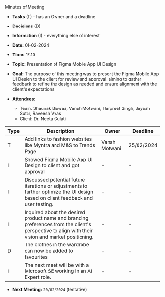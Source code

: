 <span id="anchor"></span>Minutes of Meeting

- **Tasks** (T) - has an Owner and a deadline

- **Decisions** (D)

- **Information** (I) - everything else of interest

- **Date:** 01-02-2024

- **Time:** 17:15

- **Topic:** Presentation of Figma Mobile App UI Design

- **Goal:** The purpose of this meeting was to present the Figma Mobile App UI Design to the client for review and approval, aiming to gather feedback to refine the design as needed and ensure alignment with the client's expectations.

- **Attendees:**
  - Team: Shaunak Biswas, Vansh Motwani, Harpreet Singh, Jayesh Sutar,  Raveesh Vyas
  - Client: Dr. Neeta Gulati

| Type | Description | Owner | Deadline |
|------|-------------|-------|----------|
| T    | Add links to fashion websites like Myntra and M&S to Trends Page | Vansh Motwani | 25/02/2024 |
| I    | Showed Figma Mobile App UI Design to client and got approval | - | - |
| I    | Discussed potential future iterations or adjustments to further optimize the UI design based on client feedback and user testing. | - | - |
| I    | Inquired about the desired product name and branding preferences from the client's perspective to align with their vision and market positioning. | - | - |
| D    | The clothes in the wardrobe can now be added to favourites | - | - |
| I    | The next meet will be with a Microsoft SE working in an AI Expert role. | - | - |

- **Next Meeting:** ```20/02/2024``` (tentative)
